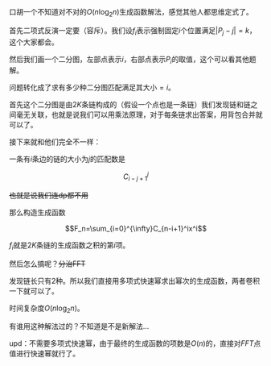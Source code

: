 口胡一个不知道对不对的$O(n\log_2n)$生成函数解法，感觉其他人都思维定式了。

首先二项式反演一定要（容斥）。我们设$f_i$表示强制固定$i$个位置满足$|P_j-j|=k$，这个大家都会。

然后我们画一个二分图，左部点表示$i$，右部点表示$P_i$的取值，这个可以看其他题解。

问题转化成了求有多少种二分图匹配满足其大小$=i$。

首先这个二分图是由$2K$条链构成的（假设一个点也是一条链）我们发现链和链之间毫无关联，也就是说我们可以用乘法原理，对于每条链求出答案，用背包合并就可以了。

接下来就和他们完全不一样：

一条有$i$条边的链的大小为$j$的匹配数是

$$C_{i-j+1}^{j}$$

~~也就是说我们连dp都不用~~

那么构造生成函数

$$F_n=\sum_{i=0}^{\infty}C_{n-i+1}^ix^i$$

$f_i$就是$2K$条链的生成函数之积的第$i$项。

然后怎么搞呢？~~分治FFT~~

发现链长只有$2$种。所以我们直接用多项式快速幂求出幂次的生成函数，两者卷积一下就可以了。

时间复杂度$O(n\log_2n)$。

有谁用这种解法过的？不知道是不是新解法...

upd：不需要多项式快速幂，由于最终的生成函数的项数是$O(n)$的，直接对$FFT$点值进行快速幂就行了。